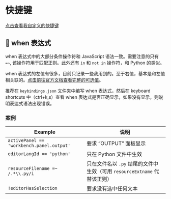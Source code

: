 # 快捷键

[点击查看我自定义的快捷键](../backup/keybindings.json)

## 🍕 when 表达式

when 表达式中的大部分条件操作符和 JavaScript 语法一致。需要注意的只有 `=~`, 该操作符用于匹配正则。此外还有 `in` 和 `not in` 操作符，和 Python 的类似。

when 表达式的左值有很多，目前只记录一些我用到的。至于右值，基本是和左值相关联的。[点击前往官方文档查看完整的可选值](https://code.visualstudio.com/api/references/when-clause-contexts#available-context-keys)。

推荐在 `keybindings.json` 文件夹中编写 when 表达式，然后在 keyboard shortcuts 中（ctrl+k,s）查看 when 表达式是否正确显示，如果没有显示，则说明表达式语法出现错误。

### 案例

| Example                                   | 说明                                                                   |
|-------------------------------------------|----------------------------------------------------------------------|
| `activePanel == 'workbench.panel.output'` | 要求 “OUTPUT” 面板显示                                                 |
| `editorLangId == 'python'`                | 只在 Python 文件中生效                                                 |
| `resourceFilename =~ /.*\\.py/i`          | 只在文件名以 `.py` 结尾的文件中生效（可用 `resourceExtname` 代替该正则） |
| `!editorHasSelection`                     | 要求没有选中任何文本                                                   |


<!--
    {
        // 该快捷键用来运行 jest 测试
        // 添加 when 是为了和首字母大写快捷键区分开，同时确保只在 *.test.js 文件中执行，后续可能还会添加 .(js|ts|jsx) 之类的。
        "key": "ctrl+l ctrl+t",
        "command": "workbench.action.tasks.runTask",
        "when": "!editorHasSelection && resourceFilename =~ /.*test\\.(js|ts)/",
        "args": "jest single file"
    },

    {
        // py 中混用空格缩进和制表符缩进时，容易报错。提供的格式化工具又不会自动转换缩进类型。而且不怎么用到格式化，所以直接占用格式化快捷键。
        "key": "shift+alt+f",
        "command": "editor.action.indentationToSpaces",
        "when": "(editorLangId == 'python' || resourceFilename =~ /.*\\.py/i) && !editorHasSelection"
    },
 -->
